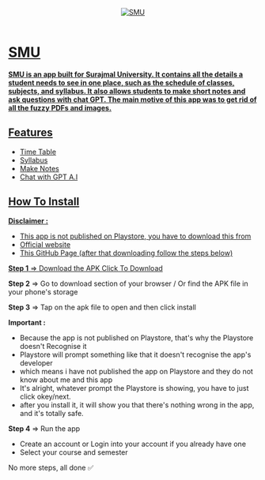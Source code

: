 <p align="center">
   <a href="https://github.com/4rju9/Smu"><img src="https://github.com/4rju9/Music-Verse/assets/63835760/edb8485f-6ce1-44fc-a8c3-8fd387a41152" alt="SMU"</a>
   <br>
   <br>
</p>
<h1>SMU</h1>
<b>SMU is an app built for Surajmal University. It contains all the details a student needs to see in one place, such as the schedule of classes, subjects, and syllabus. It also allows students to make short notes and ask questions with chat GPT. The main motive of this app was to get rid of all the fuzzy PDFs and images. </b>

## Features
   * Time Table
   * Syllabus
   * Make Notes
   * Chat with GPT A.I

## How To Install
<b>Disclaimer :</b>
* This app is not published on Playstore, you have to download this from
* Official website
* This GitHub Page
(after that downloading follow the steps below)


**Step 1** => Download the APK [Click To Download](https://index.4rju9.workers.dev/0:/timeTableApp/app-release.apk)

**Step 2** => Go to download section of your browser / Or find the APK file in your phone's storage

**Step 3** => Tap on the apk file to open and then click install

<b>Important :</b>
* Because the app is not published on Playstore, that's why the Playstore doesn't Recognise it
* Playstore will prompt something like that it doesn't recognise the app's developer
* which means i have not published the app on Playstore and they do not know about me and this app
* It's alright, whatever prompt the Playstore is showing, you have to just click okey/next.
* after you install it, it will show you that there's nothing wrong in the app, and it's totally safe.

**Step 4** => Run the app
* Create an account or Login into your account if you already have one
* Select your course and semester

No more steps, all done ✅
